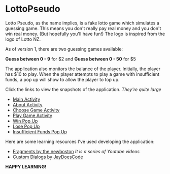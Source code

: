 # LottoPseudo
Lotto Pseudo, as the name implies, is a fake lotto game which simulates a guessing game. This means you don't really pay real money and you don't win real money. (But hopefully you'll have fun!) The logo is inspired from the logo of Lotto NZ.

As of version 1, there are two guessing games available:

__Guess between 0 - 9__ for $2 and __Guess between 0 - 50__ for $5

The application also monitors the balance of the player. Initially, the player has $10 to play. When the player attempts to play a game with insufficient funds, a pop up will show to allow the player to top up.

Click the links to view the snapshots of the application.
*They're quite large*

- [Main Activity](https://github.com/PangWasHere/LottoPseudo/tree/master/snapshots/main_activity.png)
- [About Activity](https://github.com/PangWasHere/LottoPseudo/tree/master/snapshots/about_activity.png)
- [Choose Game Activity](https://github.com/PangWasHere/LottoPseudo/tree/master/snapshots/choose_game_activity.png)
- [Play Game Activity](https://github.com/PangWasHere/LottoPseudo/tree/master/snapshots/play_game_activity.png)
- [Win Pop Up](https://github.com/PangWasHere/LottoPseudo/tree/master/snapshots/win_pop_up.png)
- [Lose Pop Up](https://github.com/PangWasHere/LottoPseudo/tree/master/snapshots/lose_pop_up.png)
- [Insufficient Funds Pop Up](https://github.com/PangWasHere/LottoPseudo/tree/master/snapshots/insufficient_funds_pop_up.png)

Here are some learning resources I've used developing the application:

- [Fragments by the newboston](https://www.youtube.com/watch?v=dQ6uc__qP-g&t=250s) *It is a series of Youtube videos*
- [Custom Dialogs by JayDoesCode](https://www.youtube.com/watch?v=67j1yIFa48s&t=662s)


**HAPPY LEARNING!**
